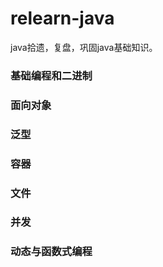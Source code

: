 # relearn-java
java拾遗，复盘，巩固java基础知识。

### 基础编程和二进制

### 面向对象

### 泛型

### 容器

### 文件

### 并发

### 动态与函数式编程
